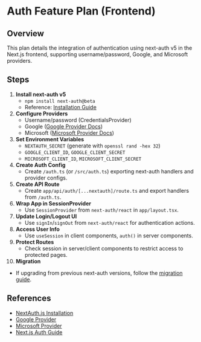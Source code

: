 # Auth Feature Plan (Frontend)

## Overview
This plan details the integration of authentication using next-auth v5 in the Next.js frontend, supporting username/password, Google, and Microsoft providers.

## Steps
1. **Install next-auth v5**
   - `npm install next-auth@beta`
   - Reference: [Installation Guide](https://authjs.dev/getting-started/installation)
2. **Configure Providers**
   - Username/password (CredentialsProvider)
   - Google ([Google Provider Docs](https://authjs.dev/getting-started/providers/google))
   - Microsoft ([Microsoft Provider Docs](https://authjs.dev/getting-started/providers/microsoft))
3. **Set Environment Variables**
   - `NEXTAUTH_SECRET` (generate with `openssl rand -hex 32`)
   - `GOOGLE_CLIENT_ID`, `GOOGLE_CLIENT_SECRET`
   - `MICROSOFT_CLIENT_ID`, `MICROSOFT_CLIENT_SECRET`
4. **Create Auth Config**
   - Create `/auth.ts` (or `/src/auth.ts`) exporting next-auth handlers and provider configs.
5. **Create API Route**
   - Create `app/api/auth/[...nextauth]/route.ts` and export handlers from `/auth.ts`.
6. **Wrap App in SessionProvider**
   - Use `SessionProvider` from `next-auth/react` in `app/layout.tsx`.
7. **Update Login/Logout UI**
   - Use `signIn`/`signOut` from `next-auth/react` for authentication actions.
8. **Access User Info**
   - Use `useSession` in client components, `auth()` in server components.
9. **Protect Routes**
   - Check session in server/client components to restrict access to protected pages.
10. **Migration**
   - If upgrading from previous next-auth versions, follow the [migration guide](https://authjs.dev/getting-started/migrating-to-v5).

## References
- [NextAuth.js Installation](https://authjs.dev/getting-started/installation)
- [Google Provider](https://authjs.dev/getting-started/providers/google)
- [Microsoft Provider](https://authjs.dev/getting-started/providers/microsoft)
- [Next.js Auth Guide](https://nextjs.org/learn/dashboard-app/adding-authentication) 